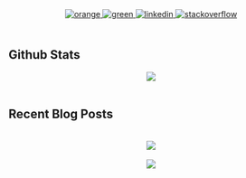 <div align="center">
<a href="https://leetcode.com/cucerdariancatalin" target="_blank">
<img src=https://img.shields.io/badge/leetcode-%2324292e.svg?&style=for-the-badge&logo=leetcode&logoColor=white alt=orange style="margin-bottom: 5px;" />
</a>

<a href="https://www.hackerrank.com/dariancucer" target="_blank">
<img src=https://img.shields.io/badge/hackerrank-%2324292e.svg?&style=for-the-badge&logo=hackerrank&logoColor=white alt=green style="margin-bottom: 5px;" />
</a>

<a href="https://linkedin.com/in/cucerdariancatalin" target="_blank">
<img src=https://img.shields.io/badge/linkedin-%231E77B5.svg?&style=for-the-badge&logo=linkedin&logoColor=white alt=linkedin style="margin-bottom: 5px;" />
</a>

<a href="https://stackoverflow.com/users/16528677/darian-cătălin-cucer" target="_blank">
<img src=https://img.shields.io/badge/stackoverflow-%23F28032.svg?&style=for-the-badge&logo=stackoverflow&logoColor=white alt=stackoverflow style="margin-bottom: 5px;" />
  </a>  
</div>    

<br/>  

  ## Github Stats  

<div align="center"><img src="https://github-readme-stats.vercel.app/api?username=cucerdariancatalin&show_icons=true&count_private=true&hide_border=true" align="center" /></div>  

<br/> 

  ## Recent Blog Posts  

<br/>  

  <div align="center"><img src="https://spotify-github-profile.vercel.app/api/view.svg?uid=co6yao60em8kvokd8evrecnjo&cover_image=true&theme=default&bar_color_cover=true" /></div>  

<br/>  


<div align="center">

<img src="https://komarev.com/ghpvc/?username=cucerdariancatalin&&style=flat-square" align="center" />

</div>   

<br/>  
